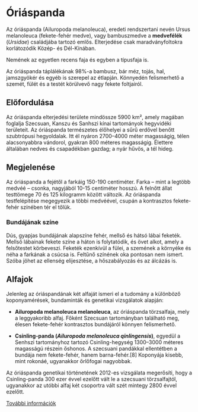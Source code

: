 # Óriáspanda
Az óriáspanda (Ailuropoda melanoleuca), eredeti rendszertani nevén Ursus melanoleuca (fekete-fehér medve), vagy bambuszmedve a **medvefélék** (*Ursidae*) családjába tartozó emlős. Elterjedése csak maradványfoltokra korlátozódik Közép- és Dél-Kínában.

Nemének az egyetlen recens faja és egyben a típusfaja is.

Az óriáspanda táplálékának 98%-a bambusz, bár méz, tojás, hal, jamszgyökér és egyéb is szerepel az étlapján. Könnyedén felismerhető a szemét, fülét és a testét körülvevő nagy fekete foltjairól. 

## Előfordulása

Az óriáspanda elterjedési területe mindössze 5900 km², amely magában foglalja Szecsuan, Kanszu és Sanhszi kínai tartományok hegyvidéki területeit. Az óriáspanda természetes élőhelyei a sűrű erdővel benőtt szubtrópusi hegyoldalak. Itt él nyáron 2700–4000 méter magasságig, télen alacsonyabbra vándorol, gyakran 800 méteres magasságig. Élettere általában nedves és csapadékban gazdag; a nyár hűvös, a tél hideg.

## Megjelenése

Az óriáspanda a fejétől a farkáig 150-190 centiméter. Farka – mint a legtöbb medvéé – csonka, nagyjából 10-15 centiméter hosszú. A felnőtt állat testtömege 70 és 125 kilogramm között változik. Az óriáspanda testfelépítése megegyezik a többi medvéével, csupán a kontrasztos fekete-fehér színében tér el tőlük. 

### Bundájának színe

Dús, gyapjas bundájának alapszíne fehér, mellső és hátsó lábai feketék. Mellső lábainak fekete színe a háton is folytatódik, és övet alkot, amely a felsőtestet körbeveszi. Feketék ezenkívül a fülei, a szemének a környéke és néha a farkának a csúcsa is. Feltűnő színének oka pontosan nem ismert. Szóba jöhet az ellenség elijesztése, a hőszabályozás és az álcázás is. 

## Alfajok

Jelenleg az óriáspandának két alfaját ismeri el a tudomány a különböző koponyamérések, bundaminták és genetikai vizsgálatok alapján:

* **Ailuropoda melanoleuca melanoleuca**, az óriáspanda törzsalfaja, mely a leggyakoribb alfaj. Főként Szecsuan tartományban található meg, élesen fekete-fehér kontrasztos bundájáról könnyen felismerhető.

* **Csinling-panda (*Ailuropoda melanoleuca qinlingensis*)**, egyedül a Senhszi tartományhoz tartozó Csinling-hegység 1300–3000 méteres magasságú részein őshonos. A szecsuani pandákkal ellentétben a bundája nem fekete-fehér, hanem barna-fehér.[8] Koponyája kisebb, mint rokonáé, ugyanakkor őrlőfogai nagyobbak.

Az óriáspanda genetikai történetének 2012-es vizsgálata megerősíti, hogy a Csinling-panda 300 ezer évvel ezelőtt vált le a szecsuani törzsalfajtól, ugyanakkor az utóbbi alfaj két csoportra vált szét mintegy 2800 évvel ezelőtt.

[További információk](https://hu.wikipedia.org/wiki/%C3%93ri%C3%A1spanda)
